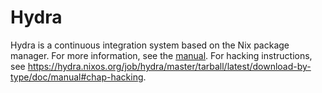 # Hydra

Hydra is a continuous integration system based on the Nix package
manager. For more information, see the
[manual](https://hydra.nixos.org/job/hydra/master/tarball/latest/download-by-type/doc/manual). For
hacking instructions, see
https://hydra.nixos.org/job/hydra/master/tarball/latest/download-by-type/doc/manual#chap-hacking.
